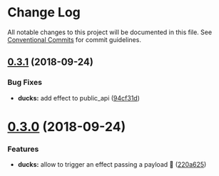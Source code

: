 # Change Log

All notable changes to this project will be documented in this file.
See [Conventional Commits](https://conventionalcommits.org) for commit guidelines.

<a name="0.3.1"></a>
## [0.3.1](https://github.com/co-IT/co-it/compare/v0.3.0...v0.3.1) (2018-09-24)


### Bug Fixes

* **ducks:** add effect to public_api ([94cf31d](https://github.com/co-IT/co-it/commit/94cf31d))





<a name="0.3.0"></a>
# [0.3.0](https://github.com/co-IT/co-it/compare/v0.3.0-alpha.0...v0.3.0) (2018-09-24)


### Features

* **ducks:** allow to trigger an effect passing a payload :rocket: ([220a625](https://github.com/co-IT/co-it/commit/220a625))
